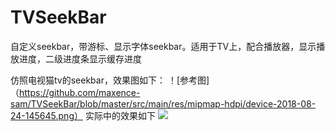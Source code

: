 # TVSeekBar
自定义seekbar，带游标、显示字体seekbar。适用于TV上，配合播放器，显示播放进度，二级进度条显示缓存进度


仿照电视猫tv的seekbar，效果图如下：
！[参考图] （https://github.com/maxence-sam/TVSeekBar/blob/master/src/main/res/mipmap-hdpi/device-2018-08-24-145645.png）
实际中的效果如下
  ![](https://img-blog.csdn.net/20180824161425902?watermark/2/text/aHR0cHM6Ly9ibG9nLmNzZG4ubmV0L3UwMTI1NjAzNjk=/font/5a6L5L2T/fontsize/400/fill/I0JBQkFCMA==/dissolve/70)
